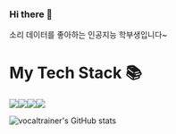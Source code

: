 ### Hi there 👋
소리 데이터를 좋아하는 인공지능 학부생입니다~
# My Tech Stack 📚
<img src="https://img.shields.io/badge/python-3776AB?style=for-the-badge&logo=python&logoColor=white"><img src="https://img.shields.io/badge/java-007396?style=for-the-badge&logo=java&logoColor=white"><img src="https://img.shields.io/badge/MySQL-764ABC?style=for-the-badge&logo=MySQLx&logoColor=purple"><img src="https://img.shields.io/badge/Pytorch-003545?style=for-the-badge&logo=PyTorch&logoColor=#EE4C2C">

![vocaltrainer's GitHub stats](https://github-readme-stats.vercel.app/api?username=vocaltrainer&theme=dark&show_icons=true)

